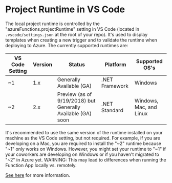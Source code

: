 # Project Runtime in VS Code

The local project runtime is controlled by the "azureFunctions.projectRuntime" setting in VS Code (located in `.vscode/settings.json` at the root of your repo). It's used to display templates when creating a new trigger and to validate the runtime when deploying to Azure. The currently supported runtimes are:

|VS Code Setting|Version|Status|Platform|Supported OS's|
|---|---|---|---|---|
|~1|1.x|Generally Available (GA)|.NET Framework|Windows|
|~2|2.x|Preview (as of 9/19/2018) but Generally Available (GA) soon|.NET Standard|Windows, Mac, and Linux|

It's recommended to use the same version of the runtime installed on your machine as the VS Code setting, but not required. For example, if you are developing on a Mac, you are required to install the "~2" runtime because "~1" only works on Windows. However, you might set your runtime to "~1" if your coworkers are developing on Windows or if you haven't migrated to "~2" in Azure yet. WARNING: This may lead to differences when running the Function App locally vs. remotely.

[See here](https://docs.microsoft.com/azure/azure-functions/functions-versions) for more information.

